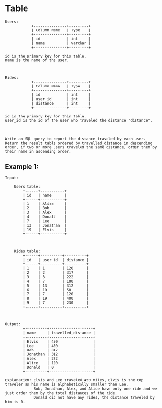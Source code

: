 # Table

    Users: 
                +---------------+---------+
                | Column Name   | Type    |
                +---------------+---------+
                | id            | int     |
                | name          | varchar |
                +---------------+---------+

    id is the primary key for this table.
    name is the name of the user.



    Rides:
                +---------------+---------+
                | Column Name   | Type    |
                +---------------+---------+
                | id            | int     |
                | user_id       | int     |
                | distance      | int     |
                +---------------+---------+

    id is the primary key for this table.
    user_id is the id of the user who traveled the distance "distance".


<br/>

    Write an SQL query to report the distance traveled by each user.
    Return the result table ordered by travelled_distance in descending order, if two or more users traveled the same distance, order them by their name in ascending order.

    

## Example 1:

    Input: 

        Users table:
            +------+-----------+
            | id   | name      |
            +------+-----------+
            | 1    | Alice     |
            | 2    | Bob       |
            | 3    | Alex      |
            | 4    | Donald    |
            | 7    | Lee       |
            | 13   | Jonathan  |
            | 19   | Elvis     |
            +------+-----------+



        Rides table:
            +------+----------+----------+
            | id   | user_id  | distance |
            +------+----------+----------+
            | 1    | 1        | 120      |
            | 2    | 2        | 317      |
            | 3    | 3        | 222      |
            | 4    | 7        | 100      |
            | 5    | 13       | 312      |
            | 6    | 19       | 50       |
            | 7    | 7        | 120      |
            | 8    | 19       | 400      |
            | 9    | 7        | 230      |
            +------+----------+----------+

    

    Output:
            +----------+--------------------+
            | name     | travelled_distance |
            +----------+--------------------+
            | Elvis    | 450                |
            | Lee      | 450                |
            | Bob      | 317                |
            | Jonathan | 312                |
            | Alex     | 222                |
            | Alice    | 120                |
            | Donald   | 0                  |
            +----------+--------------------+

    Explanation: Elvis and Lee traveled 450 miles, Elvis is the top traveler as his name is alphabetically smaller than Lee.
                 Bob, Jonathan, Alex, and Alice have only one ride and we just order them by the total distances of the ride.
                 Donald did not have any rides, the distance traveled by him is 0.